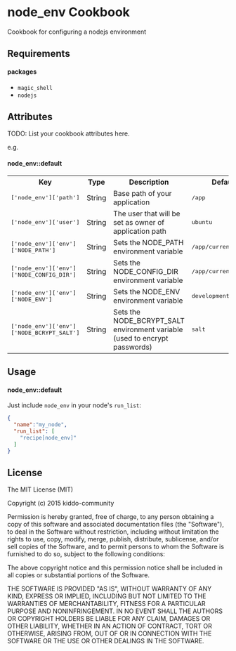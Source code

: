 node_env Cookbook
=================
Cookbook for configuring a nodejs environment

Requirements
------------
#### packages
- `magic_shell`
- `nodejs`

Attributes
----------
TODO: List your cookbook attributes here.

e.g.
#### node_env::default
<table>
  <tr>
    <th>Key</th>
    <th>Type</th>
    <th>Description</th>
    <th>Default</th>
  </tr>
  <tr>
    <td><tt>['node_env']['path']</tt></td>
    <td>String</td>
    <td>Base path of your application</td>
    <td><tt>/app</tt></td>
  </tr>
  <tr>
    <td><tt>['node_env']['user']</tt></td>
    <td>String</td>
    <td>The user that will be set as owner of application path</td>
    <td><tt>ubuntu</tt></td>
  </tr>
  <tr>
    <td><tt>['node_env']['env']['NODE_PATH']</tt></td>
    <td>String</td>
    <td>Sets the NODE_PATH environment variable</td>
    <td><tt>/app/current</tt></td>
  </tr>
  <tr>
    <td><tt>['node_env']['env']['NODE_CONFIG_DIR']</tt></td>
    <td>String</td>
    <td>Sets the NODE_CONFIG_DIR environment variable</td>
    <td><tt>/app/current/config</tt></td>
  </tr>
  <tr>
    <td><tt>['node_env']['env']['NODE_ENV']</tt></td>
    <td>String</td>
    <td>Sets the NODE_ENV environment variable</td>
    <td><tt>development</tt></td>
  </tr>
  <tr>
    <td><tt>['node_env']['env']['NODE_BCRYPT_SALT']</tt></td>
    <td>String</td>
    <td>Sets the NODE_BCRYPT_SALT environment variable (used to encrypt passwords)</td>
    <td><tt>salt</tt></td>
  </tr>
</table>

Usage
-----
#### node_env::default
Just include `node_env` in your node's `run_list`:

```json
{
  "name":"my_node",
  "run_list": [
    "recipe[node_env]"
  ]
}
```

License
-------------------
The MIT License (MIT)

Copyright (c) 2015 kiddo-community

Permission is hereby granted, free of charge, to any person obtaining a copy
of this software and associated documentation files (the "Software"), to deal
in the Software without restriction, including without limitation the rights
to use, copy, modify, merge, publish, distribute, sublicense, and/or sell
copies of the Software, and to permit persons to whom the Software is
furnished to do so, subject to the following conditions:

The above copyright notice and this permission notice shall be included in all
copies or substantial portions of the Software.

THE SOFTWARE IS PROVIDED "AS IS", WITHOUT WARRANTY OF ANY KIND, EXPRESS OR
IMPLIED, INCLUDING BUT NOT LIMITED TO THE WARRANTIES OF MERCHANTABILITY,
FITNESS FOR A PARTICULAR PURPOSE AND NONINFRINGEMENT. IN NO EVENT SHALL THE
AUTHORS OR COPYRIGHT HOLDERS BE LIABLE FOR ANY CLAIM, DAMAGES OR OTHER
LIABILITY, WHETHER IN AN ACTION OF CONTRACT, TORT OR OTHERWISE, ARISING FROM,
OUT OF OR IN CONNECTION WITH THE SOFTWARE OR THE USE OR OTHER DEALINGS IN THE
SOFTWARE.
